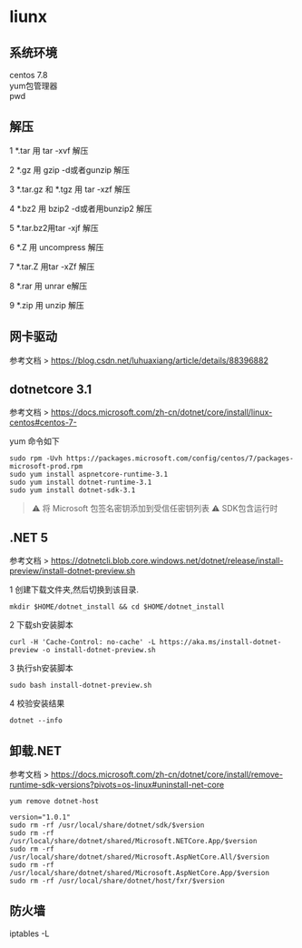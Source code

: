 # liunx

## 系统环境

centos 7.8  
yum包管理器  
pwd  

## 解压

1 *.tar 用 tar -xvf 解压

2 *.gz 用 gzip -d或者gunzip 解压

3 *.tar.gz 和 *.tgz 用 tar -xzf 解压

4 *.bz2 用 bzip2 -d或者用bunzip2 解压

5 *.tar.bz2用tar -xjf 解压

6 *.Z 用 uncompress 解压

7 *.tar.Z 用tar -xZf 解压

8 *.rar 用 unrar e解压

9 *.zip 用 unzip 解压

## 网卡驱动

参考文档 > <https://blog.csdn.net/luhuaxiang/article/details/88396882>

## dotnetcore 3.1

参考文档 > <https://docs.microsoft.com/zh-cn/dotnet/core/install/linux-centos#centos-7->

yum 命令如下

```console
sudo rpm -Uvh https://packages.microsoft.com/config/centos/7/packages-microsoft-prod.rpm
sudo yum install aspnetcore-runtime-3.1
sudo yum install dotnet-runtime-3.1
sudo yum install dotnet-sdk-3.1
```

> :warning: 将 Microsoft 包签名密钥添加到受信任密钥列表
> :warning: SDK包含运行时

## .NET 5

参考文档 > <https://dotnetcli.blob.core.windows.net/dotnet/release/install-preview/install-dotnet-preview.sh>

1 创建下载文件夹,然后切换到该目录.

```console
mkdir $HOME/dotnet_install && cd $HOME/dotnet_install
```

2 下载sh安装脚本

```console
curl -H 'Cache-Control: no-cache' -L https://aka.ms/install-dotnet-preview -o install-dotnet-preview.sh
```

3 执行sh安装脚本

```console
sudo bash install-dotnet-preview.sh
```

4 校验安装结果

```console
dotnet --info
```

## 卸载.NET

参考文档 > <https://docs.microsoft.com/zh-cn/dotnet/core/install/remove-runtime-sdk-versions?pivots=os-linux#uninstall-net-core>

```console
yum remove dotnet-host

version="1.0.1"
sudo rm -rf /usr/local/share/dotnet/sdk/$version
sudo rm -rf /usr/local/share/dotnet/shared/Microsoft.NETCore.App/$version
sudo rm -rf /usr/local/share/dotnet/shared/Microsoft.AspNetCore.All/$version
sudo rm -rf /usr/local/share/dotnet/shared/Microsoft.AspNetCore.App/$version
sudo rm -rf /usr/local/share/dotnet/host/fxr/$version
```

## 防火墙

iptables -L
